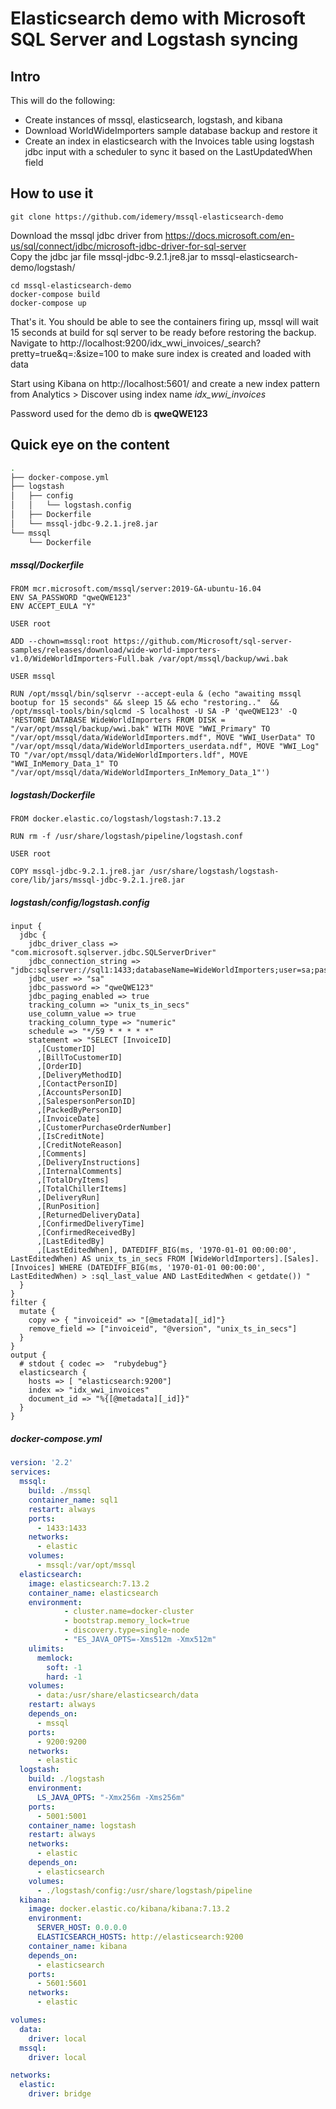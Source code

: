 # Elasticsearch demo with Microsoft SQL Server and Logstash syncing

## Intro

This will do the following:
- Create instances of mssql, elasticsearch, logstash, and kibana
- Download WorldWideImporters sample database backup and restore it
- Create an index in elasticsearch with the Invoices table using logstash jdbc input with a scheduler to sync it based on the LastUpdatedWhen field

## How to use it
```console
git clone https://github.com/idemery/mssql-elasticsearch-demo
```

Download the mssql jdbc driver from https://docs.microsoft.com/en-us/sql/connect/jdbc/microsoft-jdbc-driver-for-sql-server  
Copy the jdbc jar file mssql-jdbc-9.2.1.jre8.jar to mssql-elasticsearch-demo/logstash/ 
```console
cd mssql-elasticsearch-demo
docker-compose build
docker-compose up
```

That's it. You should be able to see the containers firing up, mssql will wait 15 seconds at build for sql server to be ready before restoring the backup.  
Navigate to http://localhost:9200/idx_wwi_invoices/_search?pretty=true&q=*:*&size=100 to make sure index is created and loaded with data  

Start using Kibana on http://localhost:5601/ and create a new index pattern from Analytics > Discover using index name *idx_wwi_invoices*



Password used for the demo db is **qweQWE123** 

## Quick eye on the content

```bash
.
├── docker-compose.yml
├── logstash
│   ├── config
│   │   └── logstash.config
│   ├── Dockerfile
│   └── mssql-jdbc-9.2.1.jre8.jar
└── mssql
    └── Dockerfile
```
##### mssql/Dockerfile
```
FROM mcr.microsoft.com/mssql/server:2019-GA-ubuntu-16.04
ENV SA_PASSWORD "qweQWE123"
ENV ACCEPT_EULA "Y"

USER root 

ADD --chown=mssql:root https://github.com/Microsoft/sql-server-samples/releases/download/wide-world-importers-v1.0/WideWorldImporters-Full.bak /var/opt/mssql/backup/wwi.bak

USER mssql

RUN /opt/mssql/bin/sqlservr --accept-eula & (echo "awaiting mssql bootup for 15 seconds" && sleep 15 && echo "restoring.."  && /opt/mssql-tools/bin/sqlcmd -S localhost -U SA -P 'qweQWE123' -Q 'RESTORE DATABASE WideWorldImporters FROM DISK = "/var/opt/mssql/backup/wwi.bak" WITH MOVE "WWI_Primary" TO "/var/opt/mssql/data/WideWorldImporters.mdf", MOVE "WWI_UserData" TO "/var/opt/mssql/data/WideWorldImporters_userdata.ndf", MOVE "WWI_Log" TO "/var/opt/mssql/data/WideWorldImporters.ldf", MOVE "WWI_InMemory_Data_1" TO "/var/opt/mssql/data/WideWorldImporters_InMemory_Data_1"')

```

##### logstash/Dockerfile
```
FROM docker.elastic.co/logstash/logstash:7.13.2

RUN rm -f /usr/share/logstash/pipeline/logstash.conf

USER root 

COPY mssql-jdbc-9.2.1.jre8.jar /usr/share/logstash/logstash-core/lib/jars/mssql-jdbc-9.2.1.jre8.jar
```

##### logstash/config/logstash.config
```
input {
  jdbc {
    jdbc_driver_class => "com.microsoft.sqlserver.jdbc.SQLServerDriver"
    jdbc_connection_string => "jdbc:sqlserver://sql1:1433;databaseName=WideWorldImporters;user=sa;password=qweQWE123"
    jdbc_user => "sa"
    jdbc_password => "qweQWE123"
    jdbc_paging_enabled => true
    tracking_column => "unix_ts_in_secs"
    use_column_value => true
    tracking_column_type => "numeric"
    schedule => "*/59 * * * * *"
    statement => "SELECT [InvoiceID]
      ,[CustomerID]
      ,[BillToCustomerID]
      ,[OrderID]
      ,[DeliveryMethodID]
      ,[ContactPersonID]
      ,[AccountsPersonID]
      ,[SalespersonPersonID]
      ,[PackedByPersonID]
      ,[InvoiceDate]
      ,[CustomerPurchaseOrderNumber]
      ,[IsCreditNote]
      ,[CreditNoteReason]
      ,[Comments]
      ,[DeliveryInstructions]
      ,[InternalComments]
      ,[TotalDryItems]
      ,[TotalChillerItems]
      ,[DeliveryRun]
      ,[RunPosition]
      ,[ReturnedDeliveryData]
      ,[ConfirmedDeliveryTime]
      ,[ConfirmedReceivedBy]
      ,[LastEditedBy]
      ,[LastEditedWhen], DATEDIFF_BIG(ms, '1970-01-01 00:00:00', LastEditedWhen) AS unix_ts_in_secs FROM [WideWorldImporters].[Sales].[Invoices] WHERE (DATEDIFF_BIG(ms, '1970-01-01 00:00:00', LastEditedWhen) > :sql_last_value AND LastEditedWhen < getdate()) "
  }
}
filter {
  mutate {
    copy => { "invoiceid" => "[@metadata][_id]"}
    remove_field => ["invoiceid", "@version", "unix_ts_in_secs"]
  }
}
output {
  # stdout { codec =>  "rubydebug"}
  elasticsearch {
    hosts => [ "elasticsearch:9200"]
    index => "idx_wwi_invoices"
    document_id => "%{[@metadata][_id]}"
  }
}
```

##### docker-compose.yml
```yaml
version: '2.2'
services:
  mssql:
    build: ./mssql
    container_name: sql1
    restart: always
    ports:
      - 1433:1433
    networks:
      - elastic
    volumes:
      - mssql:/var/opt/mssql
  elasticsearch:
    image: elasticsearch:7.13.2
    container_name: elasticsearch
    environment:
            - cluster.name=docker-cluster
            - bootstrap.memory_lock=true
            - discovery.type=single-node
            - "ES_JAVA_OPTS=-Xms512m -Xmx512m"
    ulimits:
      memlock:
        soft: -1
        hard: -1
    volumes:
      - data:/usr/share/elasticsearch/data
    restart: always
    depends_on:
      - mssql
    ports:
      - 9200:9200
    networks:
      - elastic
  logstash:
    build: ./logstash
    environment:
      LS_JAVA_OPTS: "-Xmx256m -Xms256m"
    ports:
      - 5001:5001
    container_name: logstash
    restart: always
    networks:
      - elastic
    depends_on:
      - elasticsearch
    volumes:
      - ./logstash/config:/usr/share/logstash/pipeline
  kibana:
    image: docker.elastic.co/kibana/kibana:7.13.2
    environment:
      SERVER_HOST: 0.0.0.0
      ELASTICSEARCH_HOSTS: http://elasticsearch:9200
    container_name: kibana
    depends_on:
      - elasticsearch
    ports:
      - 5601:5601
    networks:
      - elastic

volumes:
  data:
    driver: local
  mssql:
    driver: local

networks:
  elastic:
    driver: bridge
```

